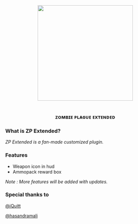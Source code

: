 <div align="center">
  <img height="300" src="https://i.imgur.com/hIAr0OB.png"  />
</div>

<br clear="both">

<h3 align="center">ᴢᴏᴍʙɪᴇ ᴘʟᴀɢᴜᴇ ᴇxᴛᴇɴᴅᴇᴅ</h3>

###

### What is ZP Extended?
*ZP Extended is a fan-made customized plugin.*

### Features
- Weapon icon in hud
- Ammopack reward box

*Note : More features will be added with updates.*

### Special thanks to
[@iQuitt](https://github.com/iQuitt)

[@hasandramali](https://github.com/hasandramali)
